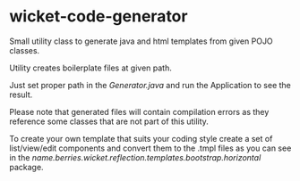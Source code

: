 # wicket-code-generator

Small utility class to generate java and html templates from given POJO classes.

Utility creates boilerplate files at given path.

Just set proper path in the *Generator.java* and run the Application to see the result.

Please note that generated files will contain compilation errors as they reference some classes that are not part of this utility.

To create your own template that suits your coding style create a set of list/view/edit components and convert them to the .tmpl files as you can see in the *name.berries.wicket.reflection.templates.bootstrap.horizontal* package.

